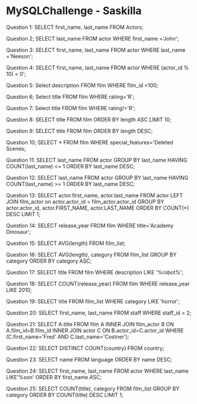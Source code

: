 # MySQLChallenge - Saskilla 

Question 1:
    SELECT first_name, last_name FROM Actors;

Question 2;
    SELECT last_name FROM actor WHERE first_name ='John';

Question 3:
    SELECT first_name, last_name FROM actor WHERE last_name ='Neeson';

Question 4:
    SELECT first_name, last_name FROM actor WHERE (actor_id % 10) = 0';

Question 5:
    Select description FROM film WHERE film_id =100;

Question 6;
    Select title FROM film WHERE rating='R';

Question 7:
    Select title FROM film WHERE rating!='R';

Question 8:
    SELECT title FROM film ORDER BY  length ASC LIMIT 10;

Question 9:
     SELECT title FROM film ORDER BY length DESC;

Question 10;
    SELECT * FROM film WHERE special_features='Deleted Scenes;

Question 11:
    SELECT last_name FROM actor GROUP BY last_name HAVING COUNT(last_name) <= 1 ORDER BY last_name DESC;

Question 12:
SELECT last_name FROM actor GROUP BY last_name HAVING COUNT(last_name) >= 1 ORDER BY last_name DESC;

Question 13:
    SELECT actor.first_name, actor.last_name
FROM actor
LEFT JOIN film_actor on actor.actor_id = film_actor.actor_id
GROUP BY actor.actor_id, actor.FIRST_NAME, actor.LAST_NAME
ORDER BY COUNT(*) DESC
LIMIT 1;

Question 14: 
    SELECT release_year FROM film WHERE title='Academy Dinosaur';

Question 15:
    SELECT AVG(length) FROM film_list;

Question 16:
    SELECT AVG(length), category FROM film_list GROUP BY category ORDER BY category ASC;

Question 17:
    SELECT title FROM film WHERE description LIKE '%robot%';

Question 18:
    SELECT COUNT(release_year) FROM film WHERE release_year LIKE 2010;

Question 19:
    SELECT title FROM film_list WHERE category LIKE 'horror';

Question 20:
    SELECT first_name, last_name FROM staff WHERE staff_id = 2;

Question 21:
    SELECT A.title FROM film A
INNER JOIN film_actor B ON A.film_id=B.film_id
INNER JOIN actor C ON B.actor_id=C.actor_id
WHERE (C.first_name='Fred' AND C.last_name='Costner');


Question 22:
    SELECT DISTINCT COUNT(country) FROM country;

Question 23:
    SELECT name FROM language ORDER BY name DESC;

Question 24:
    SELECT first_name, last_name FROM actor WHERE last_name LIKE'%son' ORDER BY first_name ASC;

Question 25:
     SELECT COUNT(title), category FROM film_list GROUP BY category ORDER BY COUNT(title) DESC LIMIT 1;
   






